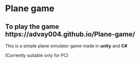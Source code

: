 <h1>Plane game</h1> 
<h2>To play the game https://advay004.github.io/Plane-game/</h2>
<p>This is a simple plane simulator game made in <strong>unity</strong> and <strong>C#</strong></p>
<p>(Currently suitable only for PC)</p>
